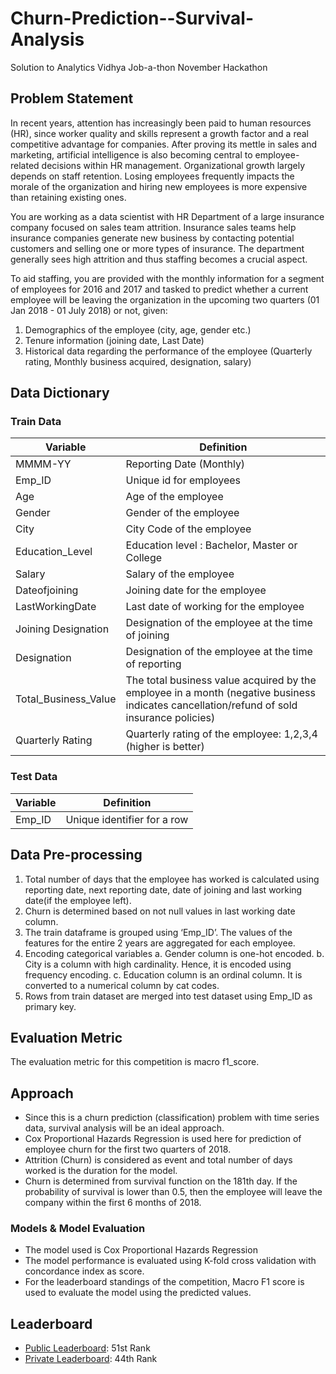 # Churn-Prediction--Survival-Analysis
Solution to Analytics Vidhya Job-a-thon November Hackathon


## Problem Statement
In recent years, attention has increasingly been paid to human resources (HR), since worker quality and skills represent a growth factor and a real competitive advantage for companies. After proving its mettle in sales and marketing, artificial intelligence is also becoming central to employee-related decisions within HR management. Organizational growth largely depends on staff retention. Losing employees frequently impacts the morale of the organization and hiring new employees is more expensive than retaining existing ones. 

You are working as a data scientist with HR Department of a large insurance company focused on sales team attrition. Insurance sales teams help insurance companies generate new business by contacting potential customers and selling one or more types of insurance. The department generally sees high attrition and thus staffing becomes a crucial aspect. 

To aid staffing, you are provided with the monthly information for a segment of employees for 2016 and 2017 and tasked to predict whether a current employee will be leaving the organization in the upcoming two quarters (01 Jan 2018 - 01 July 2018) or not, given:
1. Demographics of the employee (city, age, gender etc.)
2. Tenure information (joining date, Last Date)
3. Historical data regarding the performance of the employee (Quarterly rating, Monthly business acquired, designation, salary)


## Data Dictionary

### Train Data
Variable | Definition
--- | ---
MMMM-YY | Reporting Date (Monthly)
Emp_ID | Unique id for employees
Age | Age of the employee  
Gender | Gender of the employee
City | City Code of the employee
Education_Level | Education level : Bachelor, Master or College
Salary | Salary of the employee
Dateofjoining | Joining date for the employee
LastWorkingDate | Last date of working for the employee
Joining Designation | Designation of the employee at the time of joining
Designation | Designation of the employee at the time of reporting
Total_Business_Value | The total business value acquired by the employee in a month (negative business indicates cancellation/refund of sold insurance policies)
Quarterly Rating | Quarterly rating of the employee: 1,2,3,4 (higher is better)

### Test Data
Variable | Definition
--- | ---
Emp_ID | Unique identifier for a row


## Data Pre-processing
1. Total number of days that the employee has worked is calculated using reporting date, next reporting date, date of joining and last working date(if the employee left). 
2. Churn is determined based on not null values in last working date column. 
3. The train dataframe is grouped using ‘Emp_ID’. The values of the features for the entire 2 years are aggregated for each employee. 
4. Encoding categorical variables
a. Gender column is one-hot encoded. 
b. City is a column with high cardinality. Hence, it is encoded using frequency encoding.
c. Education column is an ordinal column. It is converted to a numerical column by cat codes. 
5.  Rows from train dataset are merged into test dataset using Emp_ID as primary key.


## Evaluation Metric
The evaluation metric for this competition is macro f1_score. 


## Approach
- Since this is a churn prediction (classification) problem with time series data, survival analysis will be an ideal approach.
- Cox Proportional Hazards Regression is used here for prediction of employee churn for the first two quarters of 2018.
- Attrition (Churn) is considered as event and total number of days worked is the duration for the model. 
- Churn is determined from survival function on the 181th day. If the probability of survival is lower than 0.5, then the employee will leave the company within the first 6 months of 2018.

### Models & Model Evaluation
- The model used is Cox Proportional Hazards Regression
- The model performance is evaluated using K-fold cross validation with concordance index as score.
- For the leaderboard standings of the competition, Macro F1 score is used to evaluate the model using the predicted values.


## Leaderboard
- [Public Leaderboard](https://datahack.analyticsvidhya.com/contest/job-a-thon-november-2021/#LeaderBoard): 51st Rank
- [Private Leaderboard](https://datahack.analyticsvidhya.com/contest/job-a-thon-november-2021/#LeaderBoard): 44th Rank


